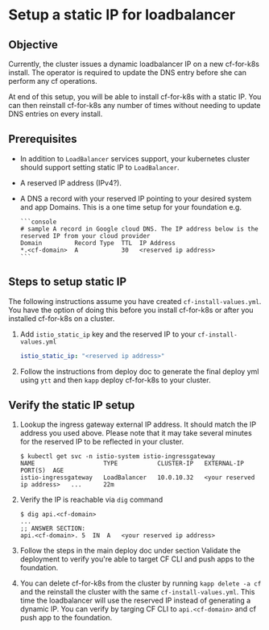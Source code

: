 # Setup a static IP for loadbalancer

## Objective

Currently, the cluster issues a dynamic loadbalancer IP on a new cf-for-k8s install. The operator is required to update the DNS entry before she can perform any cf operations.

At end of this setup, you will be able to install cf-for-k8s with a static IP. You can then reinstall cf-for-k8s any number of times without needing to update DNS entries on every install.

## Prerequisites

- In addition to `LoadBalancer` services support, your kubernetes cluster should support setting static IP to `LoadBalancer`.
- A reserved IP address (IPv4?).
- A DNS a record with your reserved IP pointing to your desired system and app Domains. This is a one time setup for your foundation e.g.

      ```console
      # sample A record in Google cloud DNS. The IP address below is the reserved IP from your cloud provider
      Domain         Record Type  TTL  IP Address
      *.<cf-domain>  A            30   <reserved ip address>
      ```

## Steps to setup static IP

The following instructions assume you have created `cf-install-values.yml`. You have the option of doing this before you install cf-for-k8s or after you installed cf-for-k8s on a cluster.

1. Add `istio_static_ip` key and the reserved IP to your `cf-install-values.yml`

    ```yaml
    istio_static_ip: "<reserved ip address>"
    ```

1. Follow the instructions from deploy doc to generate the final deploy yml using `ytt` and then `kapp` deploy cf-for-k8s to your cluster.

## Verify the static IP setup

1. Lookup the ingress gateway external IP address. It should match the IP address you used above. Please note that it may take several minutes for the reserved IP to be reflected in your cluster.

    ```console
    $ kubectl get svc -n istio-system istio-ingressgateway
    NAME                   TYPE           CLUSTER-IP   EXTERNAL-IP                  PORT(S)  AGE
    istio-ingressgateway   LoadBalancer   10.0.10.32   <your reserved ip address>   ...      22m
    ```

1. Verify the IP is reachable via `dig` command

    ```console
    $ dig api.<cf-domain>
    ...
    ;; ANSWER SECTION:
    api.<cf-domain>. 5	IN	A	<your reserved ip address>
    ```

1. Follow the steps in the main deploy doc under section Validate the deployment to verify you're able to target CF CLI and push apps to the foundation.

1. You can delete cf-for-k8s from the cluster by running `kapp delete -a cf` and the reinstall the cluster with the same `cf-install-values.yml`. This time the loadbalancer will use the reserved IP instead of generating a dynamic IP. You can verify by targing CF CLI to `api.<cf-domain>` and cf push app to the foundation.
